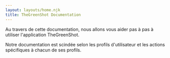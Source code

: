 ```yaml
---
layout: layouts/home.njk
title: TheGreenShot Documentation
---
```


Au travers de cette documentation, nous allons vous aider pas à pas à utiliser l'application TheGreenShot.

Notre documentation est scindée selon les profils d'utilisateur et les actions spécifiques à chacun de ses profils.